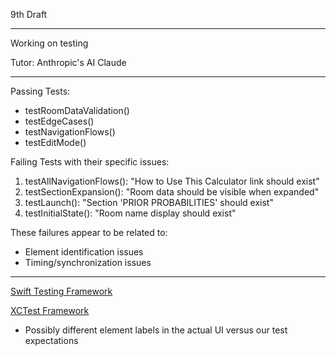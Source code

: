 9th Draft

- - - -

Working on testing 

Tutor: Anthropic's AI Claude

- - - -

Passing Tests:
- testRoomDataValidation()
- testEdgeCases()
- testNavigationFlows()
- testEditMode()

Failing Tests with their specific issues:
1. testAllNavigationFlows(): "How to Use This Calculator link should exist"
2. testSectionExpansion(): "Room data should be visible when expanded"
3. testLaunch(): "Section 'PRIOR PROBABILITIES' should exist"
4. testInitialState(): "Room name display should exist"

These failures appear to be related to:
- Element identification issues
- Timing/synchronization issues

- - - -

[Swift Testing Framework](https://developer.apple.com/documentation/Testing)

[XCTest Framework](https://developer.apple.com/documentation/xctest)
- Possibly different element labels in the actual UI versus our test expectations

